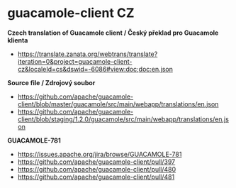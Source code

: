 # guacamole-client CZ
**Czech translation of Guacamole client / Český překlad pro Guacamole klienta**

* https://translate.zanata.org/webtrans/translate?iteration=0&project=guacamole-client-cz&localeId=cs&dswid=-6086#view:doc;doc:en.json

**Source file / Zdrojový soubor**

* https://github.com/apache/guacamole-client/blob/master/guacamole/src/main/webapp/translations/en.json  
* https://github.com/apache/guacamole-client/blob/staging/1.2.0/guacamole/src/main/webapp/translations/en.json

**GUACAMOLE-781**

* https://issues.apache.org/jira/browse/GUACAMOLE-781  
* https://github.com/apache/guacamole-client/pull/397  
* https://github.com/apache/guacamole-client/pull/480  
* https://github.com/apache/guacamole-client/pull/481  
